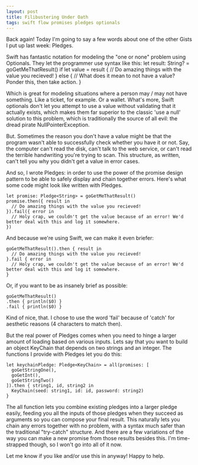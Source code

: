 ```yaml
---
layout: post
title: Filibustering Under Oath
tags: swift flow promises pledges optionals
---
```


Back again! Today I'm going to say a few words about one of the other Gists I put up last week: Pledges.

Swift has fantastic notation for modeling the "one or none" problem using Optionals. They let the programmer use syntax like this:
    let result: String? = goGetMeThatResult()
    if let value = result {
      // Do amazing things with the value you recieved!
    } else {
      // What does it mean to not have a value? Ponder this, then take action.
    }
    
Which is great for modeling situations where a person may / may not have something. Like a ticket, for example. Or a wallet. What's more, Swift optionals don't let you attempt to use a value without validating that it actually exists, which makes them far superior to the classic 'use a null' solution to this problem, which is traditionally the source of all evil: the dread pirate NullPointerException.

But. Sometimes the reason you don't have a value might be that the program wasn't able to successfully check whether you have it or not. Say, the computer can't read the disk, can't talk to the web service, or can't read the terrible handwriting you're trying to scan. This structure, as written, can't tell you why you didn't get a value in error cases.

And so, I wrote Pledges: in order to use the power of the promise design pattern to be able to safely display and chain together errors.  Here's what some code might look like written with Pledges.

    let promise: Pledge<String> = goGetMeThatResult()
    promise.then({ result in
      // Do amazing things with the value you recieved!
    }).fail({ error in
      // Holy crap, we couldn't get the value because of an error! We'd better deal with this and log it somewhere.
    })
    
And because we're using Swift, we can make it even briefer:

    goGetMeThatResult().then { result in
      // Do amazing things with the value you recieved!
    }.fail { error in
      // Holy crap, we couldn't get the value because of an error! We'd better deal with this and log it somewhere.
    }
    
Or, if you want to be as insanely brief as possible:

    goGetMeThatResult()
    .then { println($0) }
    .fail { println($0) }
    
Kind of nice, that. I chose to use the word 'fail' because of 'catch' for aesthetic reasons (4 characters to match then).

But the real power of Pledges comes when you need to hinge a larger amount of loading based on various inputs. Lets say that you want to build an object KeyChain that depends on two strings and an integer. The functions I provide with Pledges let you do this:

    let keychainPledge: Pledge<KeyChain> = all(promises: [
      goGetStringOne(),
      goGetInt(),
      goGetStringTwo()
    ]).then { string1, id, string2 in
      KeyChain(seed: string1, id: id, password: string2)
    }
    
The all function lets you combine existing pledges into a larger pledge easily, feeding you all the inputs of those pledges when they succeed as arguments so you can compose your final result. This naturally lets you chain any errors together with no problem, with a syntax much safer than the traditional "try-catch" structure. And there are a few variations of the way you can make a new promise from those results besides this. I'm time-strapped though, so I won't go into all of it now.

Let me know if you like and/or use this in anyway! Happy to help.
